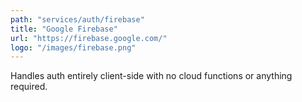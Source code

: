 ```yaml
---
path: "services/auth/firebase"
title: "Google Firebase"
url: "https://firebase.google.com/"
logo: "/images/firebase.png"
---
```


Handles auth entirely client-side with no cloud functions or anything required.
